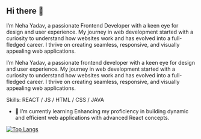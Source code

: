 ## Hi there 👋

I’m Neha Yadav, a passionate Frontend Developer with a keen eye for design and user experience. My journey in web development started with a curiosity to understand how websites work and has evolved into a full-fledged career. I thrive on creating seamless, responsive, and visually appealing web applications.


I’m Neha Yadav, a passionate frontend developer with a keen eye for design and user experience. My journey in web development started with a curiosity to understand how websites work and has evolved into a full-fledged career. I thrive on creating seamless, responsive, and visually appealing web applications.

Skills:  REACT / JS / HTML / CSS / JAVA

- 🌱 I’m currently learning Enhancing my proficiency in building dynamic and efficient web applications with advanced React concepts. 






[![Top Langs](https://github-readme-stats.vercel.app/api/top-langs/?username=anuraghazra&layout=pie)](https://github.com/anuraghazra/github-readme-stats)

